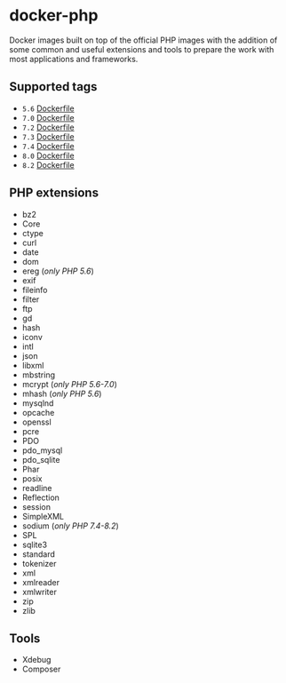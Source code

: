# docker-php

Docker images built on top of the official PHP images with the addition of some common and useful extensions and tools to prepare the work with most applications and frameworks.

## Supported tags
* `5.6` [Dockerfile](5.6/Dockerfile)
* `7.0` [Dockerfile](7.0/Dockerfile)
* `7.2` [Dockerfile](7.2/Dockerfile)
* `7.3` [Dockerfile](7.3/Dockerfile)
* `7.4` [Dockerfile](7.4/Dockerfile)
* `8.0` [Dockerfile](8.0/Dockerfile)
* `8.2` [Dockerfile](8.2/Dockerfile)

## PHP extensions
* bz2
* Core
* ctype
* curl
* date
* dom
* ereg (*only PHP 5.6*)
* exif
* fileinfo
* filter
* ftp
* gd
* hash
* iconv
* intl
* json
* libxml
* mbstring
* mcrypt (*only PHP 5.6-7.0*)
* mhash (*only PHP 5.6*)
* mysqlnd
* opcache
* openssl
* pcre
* PDO
* pdo_mysql
* pdo_sqlite
* Phar
* posix
* readline
* Reflection
* session
* SimpleXML
* sodium (*only PHP 7.4-8.2*)
* SPL
* sqlite3
* standard
* tokenizer
* xml
* xmlreader
* xmlwriter
* zip
* zlib


## Tools
* Xdebug
* Composer
